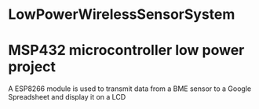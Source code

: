 # LowPowerWirelessSensorSystem
# MSP432 microcontroller low power project
A ESP8266 module is used to transmit data from a BME sensor to a Google Spreadsheet and display it on a LCD
